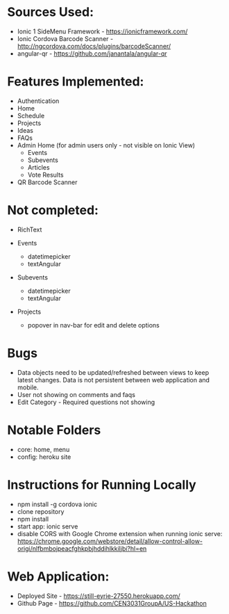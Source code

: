 # Sources Used:
- Ionic 1 SideMenu Framework - https://ionicframework.com/
- Ionic Cordova Barcode Scanner - http://ngcordova.com/docs/plugins/barcodeScanner/
- angular-qr - https://github.com/janantala/angular-qr

# Features Implemented:
- Authentication
- Home
- Schedule
- Projects
- Ideas
- FAQs
- Admin Home (for admin users only - not visible on Ionic View)
  - Events
  - Subevents
  - Articles
  - Vote Results
- QR Barcode Scanner

# Not completed:
- RichText

- Events
  - datetimepicker
  - textAngular

- Subevents
  - datetimepicker
  - textAngular

- Projects
  - popover in nav-bar for edit and delete options

# Bugs
- Data objects need to be updated/refreshed between views to keep latest changes. Data is not persistent between web application and mobile.
- User not showing on comments and faqs
- Edit Category - Required questions not showing

# Notable Folders
- core: home, menu
- config: heroku site

# Instructions for Running Locally
- npm install -g cordova ionic
- clone repository
- npm install
- start app: ionic serve
- disable CORS with Google Chrome extension when running ionic serve: https://chrome.google.com/webstore/detail/allow-control-allow-origi/nlfbmbojpeacfghkpbjhddihlkkiljbi?hl=en

# Web Application:
- Deployed Site - https://still-eyrie-27550.herokuapp.com/
- Github Page - https://github.com/CEN3031GroupA/US-Hackathon
